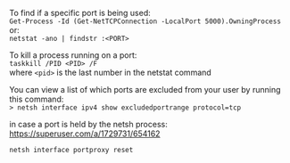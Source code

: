 To find if a specific port is being used:  
`Get-Process -Id (Get-NetTCPConnection -LocalPort 5000).OwningProcess`  
or:  
`netstat -ano | findstr :<PORT>`

To kill a process running on a port:  
`taskkill /PID <PID> /F`  
where `<pid>` is the last number in the netstat command

You can view a list of which ports are excluded from your user by running this command:  
`> netsh interface ipv4 show excludedportrange protocol=tcp`

in case a port is held by the netsh process:
https://superuser.com/a/1729731/654162

`netsh interface portproxy reset`
